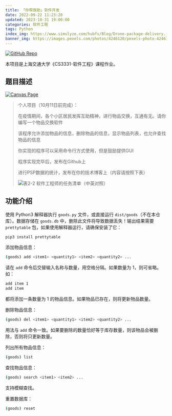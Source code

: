 ```yaml
---
title: 「你帮我助」软件开发
date: 2022-09-22 11:23:20
updated: 2023-10-31 19:00:00
categories: 软件工程
tags: Python
index_img: https://www.simulyze.com/hubfs/Blog/Drone-package-delivery.jpg
banner_img: https://images.pexels.com/photos/4246120/pexels-photo-4246120.jpeg
---
```


[![GitHub Repo](https://img.shields.io/badge/GitHub-Help--Goods-blue)](https://github.com/tau-young/Help-Goods)

本项目是上海交通大学《CS3331-软件工程》课程作业。

## 题目描述

[![Canvas Page](https://img.shields.io/badge/Canvas-「你帮我助」软件开发-red)](https://oc.sjtu.edu.cn/courses/48894/assignments/181452)

> 个人项目（10月11日前完成）：
>
> 在疫情期间，各个小区居民发挥互助精神，进行物品交换，互通有无。请你编写一个物品交换软件
>
> 该程序允许添加物品的信息，删除物品的信息，显示物品列表，也允许查找物品的信息
>
> 你实现的程序可以采用命令行方式使用，但是鼓励提供GUI
>
> 程序实现完毕后，发布在Github上
>
> 进行PSP数据的统计，发布在你的技术博客上（内容请按照下表）
>
> ![表2-2 软件工程师的任务清单（中英对照）](https://oc.sjtu.edu.cn/courses/48894/files/5116866/preview?verifier=6ogAPjoGuA84rt4bfh1zJrdJRWq7HKCtwcwuH2B3)

<!--
## PSP 数据统计

|PSP 2.1|Timing|
|-|-|
|Planning||
|&emsp;Estimate|10min|
|Development||
|&emsp;Analysis|5min|
|&emsp;Design Spec|Not set|
|&emsp;Design Review||
|&emsp;Coding Standard|< 1min|
|&emsp;Design|30min|
|&emsp;Coding|2h|
|&emsp;Code Review||
|&emsp;Test|2h|
|Record Time Spent|Unrecorded|
|Test Report|No Report|
|Size Measurement|1 KB|
|Postmortem||
|Process Improvement Plan|More item details|
-->

## 功能介绍

使用 Python3 解释器执行 `goods.py` 文件，或直接运行 `dist/goods`（不在本仓库）。数据存储在 `goods.db` 中，删除此文件将导致数据丢失！输出结果需要 `prettytable` 包，如果使用解释器运行，请确保安装了它：

```sh
pip3 install prettytable
```

添加物品信息：

```sh
(goods) add <item1> <quantity1> <item2> <quantity2> ...
```

请在 `add` 命令后交替输入名称与数量，用空格分隔。如果数量为 1，则可省略。如：

```sh
add item 1
add item
```

都将添加一条数量为 1 的物品信息。如果物品已存在，则将更新物品数量。

删除物品信息：

```sh
(goods) del <item1> <quantity1> <item2> <quantity2> ...
```

用法与 `add` 命令一致。如果要删除的数量恰好等于库存数量，则该物品会被删除，否则将只更新数量。

列出所有物品信息：

```sh
(goods) list
```

查找物品信息：

```sh
(goods) search <item1> <item2> ...
```

支持模糊查找。

重置数据库：

```sh
(goods) reset
```
